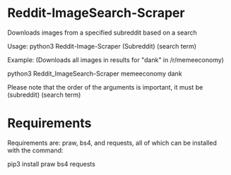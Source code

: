 # Reddit-ImageSearch-Scraper
Downloads images from a specified subreddit based on a search

Usage: python3 Reddit-Image-Scraper (Subreddit) (search term)

Example: (Downloads all images in results for "dank" in /r/memeeconomy)

python3 Reddit_ImageSearch-Scraper memeeconomy dank

Please note that the order of the arguments is important, it must be (subreddit) (search term)

# Requirements
Requirements are: praw, bs4, and requests, all of which can be installed with the command:

pip3 install praw bs4 requests
